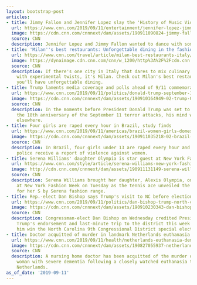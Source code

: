 ```yaml
---
layout: bootstrap-post
articles:
- title: Jimmy Fallon and Jennifer Lopez slay the 'History of Music Video Dance'
  url: https://www.cnn.com/2019/09/11/entertainment/jennifer-lopez-jimmy-fallon-dance/index.html
  image: https://cdn.cnn.com/cnnnext/dam/assets/190911090824-jimmy-fallon-jennifer-lopez-history-music-video-dance-super-tease.jpg
  source: CNN
  description: Jennifer Lopez and Jimmy Fallon wanted to dance with somebody.
- title: 'Milan''s best restaurants: Unforgettable dining in the fashion capital'
  url: https://www.cnn.com/travel/article/milan-best-restaurants-italy/index.html
  image: https://dynaimage.cdn.cnn.com/cnn/w_1200/http%3A%2F%2Fcdn.cnn.com%2Fcnnnext%2Fdam%2Fassets%2F190827111642-03-milan-best-restaurants-photos-super-tease.jpg
  source: CNN
  description: If there's one city in Italy that dares to mix culinary traditions
    with experimental twists, it's Milan. Check out Milan's best restaurants, where
    you'll have unforgettable dining.
- title: Trump laments media coverage and polls ahead of 9/11 commemoration
  url: https://www.cnn.com/2019/09/11/politics/donald-trump-september-11-tweets/index.html
  image: https://cdn.cnn.com/cnnnext/dam/assets/190910164949-02-trump-0910-super-tease.jpg
  source: CNN
  description: In the moments before President Donald Trump was set to commemorate
    the 18th anniversary of the September 11 terror attacks, his mind was decidedly
    elsewhere.
- title: Four girls are raped every hour in Brazil, study finds
  url: https://www.cnn.com/2019/09/11/americas/brazil-women-girls-domestic-violence-rape-intl-hnk/index.html
  image: https://cdn.cnn.com/cnnnext/dam/assets/190911035218-02-brazil-violence-women-super-tease.jpg
  source: CNN
  description: In Brazil, four girls under 13 are raped every hour and every two minutes
    police receive a report of violence against women.
- title: Serena Williams' daughter Olympia is star guest at New York Fashion Week
  url: https://www.cnn.com/style/article/serena-williams-new-york-fashion-week-intl-scli/index.html
  image: http://cdn.cnn.com/cnnnext/dam/assets/190911131149-serena-williams-daughter-nyfw-restricted-super-tease.jpg
  source: CNN
  description: Serena Williams brought her daughter, Alexis Olympia, onto the runway
    at New York Fashion Week on Tuesday as the tennis ace unveiled the latest collection
    for her S by Serena fashion range.
- title: Rep.-elect Dan Bishop says Trump's visit to NC before election was 'big deal'
  url: https://www.cnn.com/2019/09/11/politics/dan-bishop-trump-north-carolina-cnntv/index.html
  image: https://cdn.cnn.com/cnnnext/dam/assets/190910230343-dan-bishop-election-win-super-tease.jpg
  source: CNN
  description: Congressman-elect Dan Bishop on Wednesday credited President Donald
    Trump's endorsement and last-minute trip to the district this week with helping
    him win the North Carolina 9th Congressional District special election.
- title: Doctor acquitted of murder in landmark Netherlands euthanasia case
  url: https://www.cnn.com/2019/09/11/health/netherlands-euthanasia-dementia-doctor-intl/index.html
  image: https://cdn.cnn.com/cnnnext/dam/assets/190827055937-netherlands-euthanasia-trial-super-tease.jpg
  source: CNN
  description: A nursing home doctor has been acquitted of the murder of an elderly
    woman with severe dementia following a closely watched euthanasia trial in the
    Netherlands.
as_of_date: '2019-09-11'
---
```


